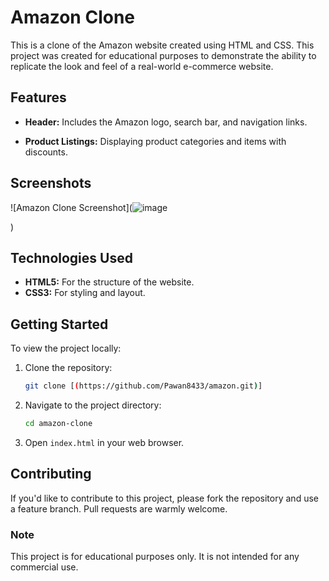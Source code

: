 # Amazon Clone

This is a clone of the Amazon website created using HTML and CSS. This project was created for educational purposes to demonstrate the ability to replicate the look and feel of a real-world e-commerce website.

## Features

- **Header:** Includes the Amazon logo, search bar, and navigation links.
 
- **Product Listings:** Displaying product categories and items with discounts.
 

## Screenshots

![Amazon Clone Screenshot](![image](https://github.com/Pawan8433/amazon/assets/106168429/e9a2f8eb-2512-4560-939b-bfc0992ed854)

)

## Technologies Used

- **HTML5:** For the structure of the website.
- **CSS3:** For styling and layout.

## Getting Started

To view the project locally:

1. Clone the repository:
    ```sh
    git clone [(https://github.com/Pawan8433/amazon.git)]
    ```

2. Navigate to the project directory:
    ```sh
    cd amazon-clone
    ```

3. Open `index.html` in your web browser.

## Contributing

If you'd like to contribute to this project, please fork the repository and use a feature branch. Pull requests are warmly welcome.

 
 
### Note

This project is for educational purposes only. It is not intended for any commercial use.

